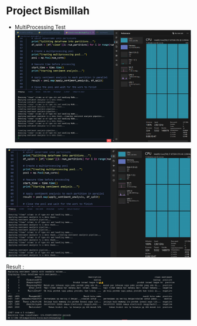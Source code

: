 # Project Bismillah

- MultiProcessing Test
![alt text](image.png)

![alt text](image-1.png)

Result : ![result](image-2.png)
